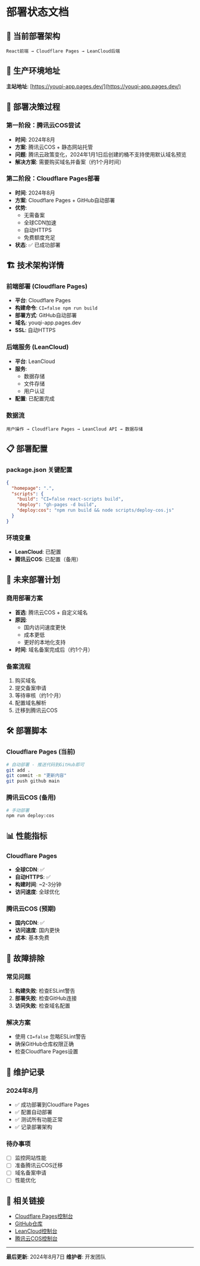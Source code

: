 # 部署状态文档

## 🎯 当前部署架构

```
React前端 → Cloudflare Pages → LeanCloud后端
```

## 📍 生产环境地址

**主站地址**: [https://youqi-app.pages.dev/](https://youqi-app.pages.dev/)

## 🔄 部署决策过程

### 第一阶段：腾讯云COS尝试
- **时间**: 2024年8月
- **方案**: 腾讯云COS + 静态网站托管
- **问题**: 腾讯云政策变化，2024年1月1日后创建的桶不支持使用默认域名预览
- **解决方案**: 需要购买域名并备案（约1个月时间）

### 第二阶段：Cloudflare Pages部署
- **时间**: 2024年8月
- **方案**: Cloudflare Pages + GitHub自动部署
- **优势**: 
  - 无需备案
  - 全球CDN加速
  - 自动HTTPS
  - 免费额度充足
- **状态**: ✅ 已成功部署

## 🏗️ 技术架构详情

### 前端部署 (Cloudflare Pages)
- **平台**: Cloudflare Pages
- **构建命令**: `CI=false npm run build`
- **部署方式**: GitHub自动部署
- **域名**: youqi-app.pages.dev
- **SSL**: 自动HTTPS

### 后端服务 (LeanCloud)
- **平台**: LeanCloud
- **服务**: 
  - 数据存储
  - 文件存储
  - 用户认证
- **配置**: 已配置完成

### 数据流
```
用户操作 → Cloudflare Pages → LeanCloud API → 数据存储
```

## 📋 部署配置

### package.json 关键配置
```json
{
  "homepage": ".",
  "scripts": {
    "build": "CI=false react-scripts build",
    "deploy": "gh-pages -d build",
    "deploy:cos": "npm run build && node scripts/deploy-cos.js"
  }
}
```

### 环境变量
- **LeanCloud**: 已配置
- **腾讯云COS**: 已配置（备用）

## 🔮 未来部署计划

### 商用部署方案
- **首选**: 腾讯云COS + 自定义域名
- **原因**: 
  - 国内访问速度更快
  - 成本更低
  - 更好的本地化支持
- **时间**: 域名备案完成后（约1个月）

### 备案流程
1. 购买域名
2. 提交备案申请
3. 等待审核（约1个月）
4. 配置域名解析
5. 迁移到腾讯云COS

## 🛠️ 部署脚本

### Cloudflare Pages (当前)
```bash
# 自动部署 - 推送代码到GitHub即可
git add .
git commit -m "更新内容"
git push github main
```

### 腾讯云COS (备用)
```bash
# 手动部署
npm run deploy:cos
```

## 📊 性能指标

### Cloudflare Pages
- **全球CDN**: ✅
- **自动HTTPS**: ✅
- **构建时间**: ~2-3分钟
- **访问速度**: 全球优化

### 腾讯云COS (预期)
- **国内CDN**: ✅
- **访问速度**: 国内更快
- **成本**: 基本免费

## 🔧 故障排除

### 常见问题
1. **构建失败**: 检查ESLint警告
2. **部署失败**: 检查GitHub连接
3. **访问失败**: 检查域名配置

### 解决方案
- 使用 `CI=false` 忽略ESLint警告
- 确保GitHub仓库权限正确
- 检查Cloudflare Pages设置

## 📝 维护记录

### 2024年8月
- ✅ 成功部署到Cloudflare Pages
- ✅ 配置自动部署
- ✅ 测试所有功能正常
- ✅ 记录部署架构

### 待办事项
- [ ] 监控网站性能
- [ ] 准备腾讯云COS迁移
- [ ] 域名备案申请
- [ ] 性能优化

## 🔗 相关链接

- [Cloudflare Pages控制台](https://dash.cloudflare.com/)
- [GitHub仓库](https://github.com/michelleric0118-cmd/youqi-app)
- [LeanCloud控制台](https://console.leancloud.cn/)
- [腾讯云COS控制台](https://console.cloud.tencent.com/cos)

---

**最后更新**: 2024年8月7日
**维护者**: 开发团队 